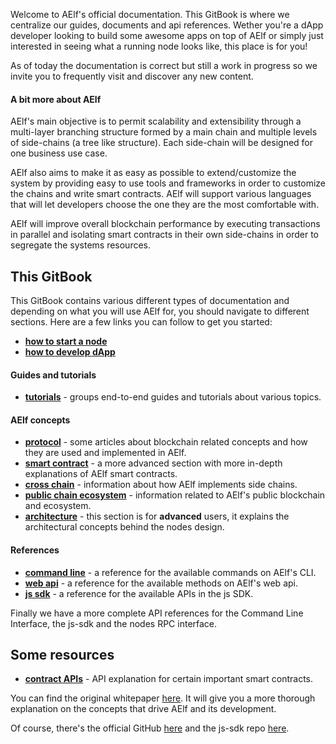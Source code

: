 Welcome to AElf's official documentation. This GitBook is where we centralize our guides, documents and api references. Wether you're a dApp developer looking to build some awesome apps on top of AElf or simply just interested in seeing what a running node looks like, this place is for you!

As of today the documentation is correct but still a work in progress so we invite you to frequently visit and discover any new content.

#### A bit more about AElf

AElf's main objective is to permit scalability and extensibility through a multi-layer branching structure formed by a main chain and multiple levels of side-chains (a tree like structure). Each side-chain will be designed for one business use case. 

AElf also aims to make it as easy as possible to extend/customize the system by providing easy to use tools and frameworks in order to customize the chains and write smart contracts. AElf will support various languages that will let developers choose the one they are the most comfortable with.

AElf will improve overall blockchain performance by executing transactions in parallel and isolating smart contracts in their own side-chains in order to segregate the systems resources.

## This GitBook

This GitBook contains various different types of documentation and depending on what you will use AElf for, you should navigate to different sections. Here are a few links you can follow to get you started:
- [**how to start a node**](tutorials/run-node.md)
- [**how to develop dApp**](tutorials/DApp/main.md)

#### Guides and tutorials

- [**tutorials**](tutorials/main.md) - groups end-to-end guides and tutorials about various topics.

#### AElf concepts

- [**protocol**](Protocol/main.md) - some articles about blockchain related concepts and how they are used and implemented in AElf.
- [**smart contract**](Contract/main.md) - a more advanced section with more in-depth explanations of AElf smart contracts.
- [**cross chain**](Crosschain/main.md) - information about how AElf implements side chains.
- [**public chain ecosystem**](PublicChain/main.md) - information related to AElf's public blockchain and ecosystem.
- [**architecture**](Architecture/main.md) - this section is for **advanced** users, it explains the architectural concepts behind the nodes design.

#### References

- [**command line**](CLI/methods.md) - a reference for the available commands on AElf's CLI.
- [**web api**](WebApiReference/reference.md) - a reference for the available methods on AElf's web api.
- [**js sdk**](SDK/javascript/js-sdk.md) - a reference for the available APIs in the js SDK.

Finally we have a more complete API references for the Command Line Interface, the js-sdk and the nodes RPC interface.

## Some resources

- [**contract APIs**](resources/smart-contract-apis/index.md) - API explanation for certain important smart contracts.

You can find the original whitepaper [here](https://aelf.io/gridcn/aelf_whitepaper_EN.pdf?v=1.6). It will give you a more thorough explanation on the concepts that drive AElf and its development.

Of course, there's the official GitHub [here](https://github.com/AElfProject/AElf) and the js-sdk repo [here](https://github.com/AElfProject/aelf-sdk.js).